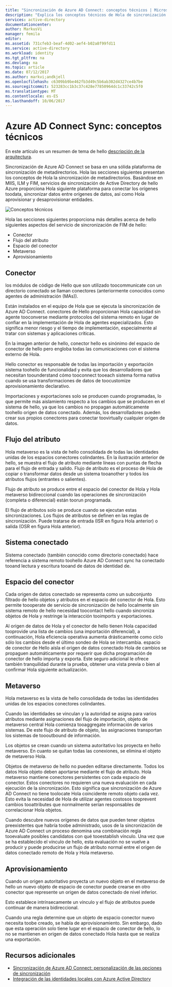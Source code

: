 ```yaml
---
title: "Sincronización de Azure AD Connect: conceptos técnicos | Microsoft Docs"
description: "Explica los conceptos técnicos de Hola de sincronización de Azure AD Connect."
services: active-directory
documentationcenter: 
author: MarkusVi
manager: femila
editor: 
ms.assetid: 731cfeb3-beaf-4d02-aef4-b02a8f99fd11
ms.service: active-directory
ms.workload: identity
ms.tgt_pltfrm: na
ms.devlang: na
ms.topic: article
ms.date: 07/12/2017
ms.author: markvi;andkjell
ms.openlocfilehash: c6309bb9be462fb3d49c5b6ab302d4327ce4b7be
ms.sourcegitcommit: 523283cc1b3c37c428e77850964dc1c33742c5f0
ms.translationtype: MT
ms.contentlocale: es-ES
ms.lasthandoff: 10/06/2017
---
```

# <a name="azure-ad-connect-sync-technical-concepts"></a>Azure AD Connect Sync: conceptos técnicos
En este artículo es un resumen de tema de hello [descripción de la arquitectura](active-directory-aadconnectsync-technical-concepts.md).

Sincronización de Azure AD Connect se basa en una sólida plataforma de sincronización de metadirectorios.
Hola las secciones siguientes presentan los conceptos de Hola la sincronización de metadirectorios.
Basándose en MIIS, ILM y FIM, servicios de sincronización de Active Directory de hello Azure proporciona Hola siguiente plataforma para conectar los orígenes toodata, sincronizar datos entre orígenes de datos, así como Hola aprovisionar y desaprovisionar entidades.

![Conceptos técnicos](./media/active-directory-aadconnectsync-technical-concepts/scenario.png)

Hola las secciones siguientes proporciona más detalles acerca de hello siguientes aspectos del servicio de sincronización de FIM de hello:

* Conector
* Flujo del atributo
* Espacio del conector
* Metaverso
* Aprovisionamiento

## <a name="connector"></a>Conector
los módulos de código de Hello que son utilizado toocommunicate con un directorio conectado se llaman conectores (anteriormente conocidos como agentes de administración (MAs)).

Están instalados en el equipo de Hola que se ejecuta la sincronización de Azure AD Connect. conectores de Hello proporcionan Hola capacidad sin agente tooconverse mediante protocolos del sistema remoto en lugar de confiar en la implementación de Hola de agentes especializados. Esto significa menor riesgo y el tiempo de implementación, especialmente al tratar con sistemas y aplicaciones críticas.

En la imagen anterior de hello, conector hello es sinónimo del espacio de conector de hello pero engloba todas las comunicaciones con el sistema externo de Hola.

Hello conector es responsable de todas las importación y exportación sistema toohello de funcionalidad y evita que los desarrolladores que necesitan toounderstand cómo tooconnect tooeach sistema forma nativa cuando se usa transformaciones de datos de toocustomize aprovisionamiento declarativo.

Importaciones y exportaciones solo se producen cuando programadas, lo que permite más aislamiento respecto a los cambios que se producen en el sistema de hello, ya que los cambios no propagan automáticamente toohello origen de datos conectado. Además, los desarrolladores pueden crear sus propios conectores para conectar toovirtually cualquier origen de datos.

## <a name="attribute-flow"></a>Flujo del atributo
Hola metaverso es la vista de hello consolidada de todas las identidades unidas de los espacios conectores colindantes. En la ilustración anterior de hello, se muestra el flujo de atributo mediante líneas con puntas de flecha para el flujo de entrada y salido. Flujo de atributo es el proceso de Hola de copiar o transformar datos desde un sistema tooanother y todos los atributos flujos (entrantes o salientes).

Flujo de atributo se produce entre el espacio del conector de Hola y Hola metaverso bidireccional cuando las operaciones de sincronización (completa o diferencial) están toorun programada.

El flujo de atributos solo se produce cuando se ejecutan estas sincronizaciones. Los flujos de atributos se definen en las reglas de sincronización. Puede tratarse de entrada (ISR en figura Hola anterior) o salida (OSR en figura Hola anterior).

## <a name="connected-system"></a>Sistema conectado
Sistema conectado (también conocido como directorio conectado) hace referencia a sistema remoto toohello Azure AD Connect sync ha conectado tooand lectura y escritura tooand de datos de identidad de.

## <a name="connector-space"></a>Espacio del conector
Cada origen de datos conectado se representa como un subconjunto filtrado de hello objetos y atributos en el espacio del conector de Hola.
Esto permite toooperate de servicio de sincronización de hello localmente sin sistema remoto de hello necesidad toocontact hello cuando sincroniza objetos de Hola y restringe la interacción tooimports y exportaciones.

Al origen de datos de Hola y el conector de hello tienen Hola capacidad tooprovide una lista de cambios (una importación diferencial), a continuación, Hola eficiencia operativa aumenta drásticamente como ciclo sólo los cambios desde el último sondeo de Hola se intercambia. espacio de conector de Hello aísla el origen de datos conectado Hola de cambios se propaguen automáticamente por requerir que dicha programación de conector de hello importa y exporta. Este seguro adicional le ofrece también tranquilidad durante la prueba, obtener una vista previa o bien al confirmar Hola siguiente actualización.

## <a name="metaverse"></a>Metaverso
Hola metaverso es la vista de hello consolidada de todas las identidades unidas de los espacios conectores colindantes.

Cuando las identidades se vinculan y la autoridad se asigna para varios atributos mediante asignaciones del flujo de importación, objeto de metaverso central Hola comienza tooaggregate información de varios sistemas. De este flujo de atributo de objeto, las asignaciones transportan los sistemas de toooutbound de información.

Los objetos se crean cuando un sistema autoritativo los proyecta en hello metaverso. En cuanto se quitan todas las conexiones, se elimina el objeto de metaverso Hola.

Objetos de metaverso de hello no pueden editarse directamente. Todos los datos Hola objeto deben aportarse mediante el flujo de atributo. Hola metaverso mantiene conectores persistentes con cada espacio de conector. Estos conectores no requieren una nueva evaluación en cada ejecución de la sincronización. Esto significa que sincronización de Azure AD Connect no tiene toolocate Hola coincidente remoto objeto cada vez. Esto evita la necesidad de Hola de utilizar agentes costosos tooprevent cambios tooattributes que normalmente serían responsables de correlacionar Hola objetos.

Cuando descubre nuevos orígenes de datos que pueden tener objetos preexistentes que habría toobe administrado, usos de la sincronización de Azure AD Connect un proceso denomina una combinación regla tooevaluate posibles candidatos con qué tooestablish vínculo.
Una vez que se ha establecido el vínculo de hello, esta evaluación no se vuelve a producir y puede producirse un flujo de atributo normal entre el origen de datos conectado remoto de Hola y Hola metaverso.

## <a name="provisioning"></a>Aprovisionamiento
Cuando un origen autoritativo proyecta un nuevo objeto en el metaverso de hello un nuevo objeto de espacio de conector puede crearse en otro conector que represente un origen de datos conectado de nivel inferior.

Esto establece intrínsecamente un vínculo y el flujo de atributos puede continuar de manera bidireccional.

Cuando una regla determine que un objeto de espacio conector nuevo necesita toobe creado, se habla de aprovisionamiento. Sin embargo, dado que esta operación solo tiene lugar en el espacio de conector de hello, lo no se mantienen en origen de datos conectado Hola hasta que se realiza una exportación.

## <a name="additional-resources"></a>Recursos adicionales
* [Sincronización de Azure AD Connect: personalización de las opciones de sincronización](active-directory-aadconnectsync-whatis.md)
* [Integración de las identidades locales con Azure Active Directory](active-directory-aadconnect.md)

<!--Image references-->
[1]: ./media/active-directory-aadsync-technical-concepts/ic750598.png
